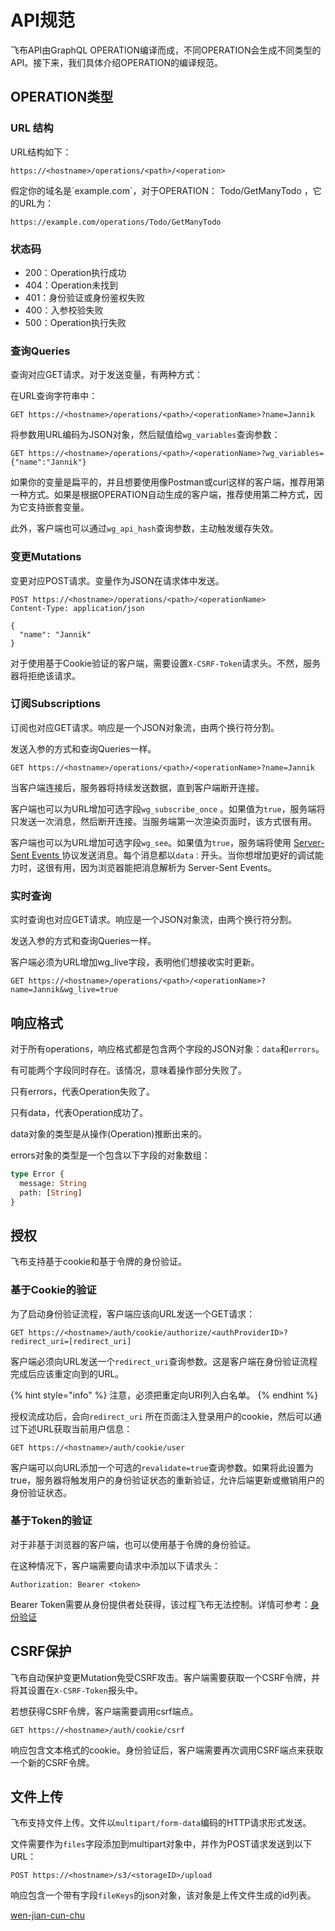 # API规范

飞布API由GraphQL OPERATION编译而成，不同OPERATION会生成不同类型的API。接下来，我们具体介绍OPERATION的编译规范。

## OPERATION类型

### URL 结构

URL结构如下：

```
https://<hostname>/operations/<path>/<operation>
```

假定你的域名是\`example.com\`，对于OPERATION： Todo/GetManyTodo ，它的URL为：

```
https://example.com/operations/Todo/GetManyTodo
```

### 状态码

* 200：Operation执行成功
* 404：Operation未找到
* 401：身份验证或身份鉴权失败
* 400：入参校验失败
* 500：Operation执行失败

### 查询Queries

查询对应GET请求。对于发送变量，有两种方式：

在URL查询字符串中：

```http
GET https://<hostname>/operations/<path>/<operationName>?name=Jannik
```

将参数用URL编码为JSON对象，然后赋值给`wg_variables`查询参数：

```
GET https://<hostname>/operations/<path>/<operationName>?wg_variables={"name":"Jannik"}
```

如果你的变量是扁平的，并且想要使用像Postman或curl这样的客户端，推荐用第一种方式。如果是根据OPERATION自动生成的客户端，推荐使用第二种方式，因为它支持嵌套变量。

此外，客户端也可以通过`wg_api_hash`查询参数，主动触发缓存失效。

### 变更Mutations

变更对应POST请求。变量作为JSON在请求体中发送。

```
POST https://<hostname>/operations/<path>/<operationName>
Content-Type: application/json

{
  "name": "Jannik"
}
```

对于使用基于Cookie验证的客户端，需要设置`X-CSRF-Token`请求头。不然，服务器将拒绝该请求。

### 订阅Subscriptions

订阅也对应GET请求。响应是一个JSON对象流，由两个换行符分割。

发送入参的方式和查询Queries一样。

```
GET https://<hostname>/operations/<path>/<operationName>?name=Jannik
```

当客户端连接后，服务器将持续发送数据，直到客户端断开连接。

客户端也可以为URL增加可选字段`wg_subscribe_once` 。如果值为`true`，服务端将只发送一次消息，然后断开连接。当服务端第一次渲染页面时，该方式很有用。

客户端也可以为URL增加可选字段`wg_see`。如果值为`true`，服务端将使用 [Server-Sent Events ](https://en.wikipedia.org/wiki/Server-sent\_events) 协议发送消息。每个消息都以`data：`开头。当你想增加更好的调试能力时，这很有用，因为浏览器能把消息解析为  Server-Sent Events。

### 实时查询

实时查询也对应GET请求。响应是一个JSON对象流，由两个换行符分割。

发送入参的方式和查询Queries一样。

客户端必须为URL增加wg\_live字段，表明他们想接收实时更新。

```
GET https://<hostname>/operations/<path>/<operationName>?name=Jannik&wg_live=true
```

## 响应格式

对于所有operations，响应格式都是包含两个字段的JSON对象：`data`和`errors`。

有可能两个字段同时存在。该情况，意味着操作部分失败了。

只有errors，代表Operation失败了。

只有data，代表Operation成功了。

data对象的类型是从操作(Operation)推断出来的。

errors对象的类型是一个包含以下字段的对象数组：

```graphql
type Error {
  message: String
  path: [String]
}
```

## 授权

飞布支持基于cookie和基于令牌的身份验证。

### 基于Cookie的验证

为了启动身份验证流程，客户端应该向URL发送一个GET请求：

```
GET https://<hostname>/auth/cookie/authorize/<authProviderID>?redirect_uri=[redirect_uri]
```

客户端必须向URL发送一个`redirect_uri`查询参数。这是客户端在身份验证流程完成后应该重定向到的URL。

{% hint style="info" %}
注意，必须把重定向URI列入白名单。
{% endhint %}

授权流成功后，会向`redirect_uri` 所在页面注入登录用户的cookie，然后可以通过下述URL获取当前用户信息：

```
GET https://<hostname>/auth/cookie/user
```

客户端可以向URL添加一个可选的`revalidate=true`查询参数。如果将此设置为true，服务器将触发用户的身份验证状态的重新验证，允许后端更新或撤销用户的身份验证状态。

### 基于Token的验证

对于非基于浏览器的客户端，也可以使用基于令牌的身份验证。

在这种情况下，客户端需要向请求中添加以下请求头：

```
Authorization: Bearer <token>
```

Bearer Token需要从身份提供者处获得，该过程飞布无法控制。详情可参考：[身份验证](../yan-zheng-he-shou-quan/shen-fen-yan-zheng.md#ji-yu-token-deng-lu)

## CSRF保护

飞布自动保护变更Mutation免受CSRF攻击。客户端需要获取一个CSRF令牌，并将其设置在`X-CSRF-Token`报头中。

若想获得CSRF令牌，客户端需要调用csrf端点。

```
GET https://<hostname>/auth/cookie/csrf
```

响应包含文本格式的cookie。身份验证后，客户端需要再次调用CSRF端点来获取一个新的CSRF令牌。

## 文件上传&#x20;

飞布支持文件上传。文件以`multipart/form-data`编码的HTTP请求形式发送。

文件需要作为`files`字段添加到multipart对象中，并作为POST请求发送到以下URL：

```
POST https://<hostname>/s3/<storageID>/upload
```

响应包含一个带有字段`fileKeys`的json对象，该对象是上传文件生成的id列表。

[wen-jian-cun-chu](../wen-jian-cun-chu/ "mention")
